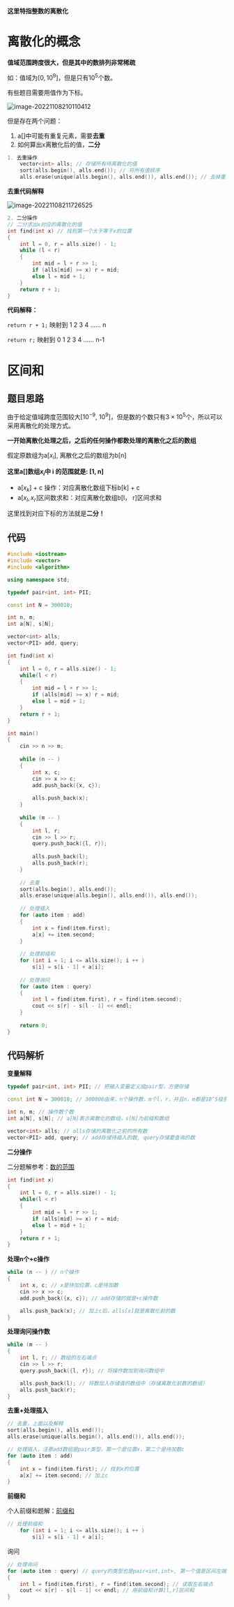 **这里特指整数的离散化**

# 离散化的概念

**值域范围跨度很大，但是其中的数排列非常稀疏**

如：值域为$[0, 10^9]$，但是只有$10^5$个数。

有些题目需要用值作为下标。

![image-20221108210110412](https://cdn.jsdelivr.net/gh/Lx001T/my-imgs/jq2022/image-20221108210110412.png)

但是存在两个问题：

1. a[]中可能有重复元素，需要**去重**
2. 如何算出x离散化后的值，**二分**

```C++
1. 去重操作
    vector<int> alls; // 存储所有待离散化的值
	sort(alls.begin(), alls.end()); // 将所有值排序
	alls.erase(unique(alls.begin(), alls.end()), alls.end()); // 去掉重复元素
```

**去重代码解释**

![image-20221108211726525](https://cdn.jsdelivr.net/gh/Lx001T/my-imgs/jq2022/image-20221108211726525.png)

```C++
2. 二分操作
// 二分求出x对应的离散化的值
int find(int x) // 找到第一个大于等于x的位置
{
    int l = 0, r = alls.size() - 1;
    while (l < r)
    {
        int mid = l + r >> 1;
        if (alls[mid] >= x) r = mid;
        else l = mid + 1;
    }
    return r + 1;
}
```

**代码解释：**

`return r + 1;` 映射到 1 2 3 4 …… n

`return r;` 映射到 0 1 2 3 4 …… n-1

# 区间和

## 题目思路

由于给定值域跨度范围较大$[10^{-9}, \ 10^9]$，但是数的个数只有$3×10^5$个，所以可以采用离散化的处理方式。

**一开始离散化处理之后，之后的任何操作都数处理的离散化之后的数组**

假定原数组为a[$x_i$], 离散化之后的数组为b[n]

**这里a[]数组$x_i$中 i 的范围就是: [1, n]**

- a[$x_k$] + c 操作：对应离散化数组下标b[k] + c
- a[$x_l, x_r$]区间数求和：对应离散化数组b[l， r]区间求和

这里找到对应下标的方法就是**二分！**

## 代码

```C++
#include <iostream>
#include <vector>
#include <algorithm>

using namespace std;

typedef pair<int, int> PII;

const int N = 300010;

int n, m;
int a[N], s[N];

vector<int> alls;
vector<PII> add, query;

int find(int x)
{
    int l = 0, r = alls.size() - 1;
    while(l < r)
    {
        int mid = l + r >> 1;
        if (alls[mid] >= x) r = mid;
        else l = mid + 1;
    }
    return r + 1;
}

int main()
{
    cin >> n >> m;
    
    while (n -- )
    {
        int x, c;
        cin >> x >> c;
        add.push_back({x, c});
        
        alls.push_back(x);
    }
    
    while (m -- )
    {
        int l, r;
        cin >> l >> r;
        query.push_back({l, r});
        
        alls.push_back(l);
        alls.push_back(r);
    }
    
    // 去重
    sort(alls.begin(), alls.end());
    alls.erase(unique(alls.begin(), alls.end()), alls.end());
    
    // 处理插入
    for (auto item : add)
    {
        int x = find(item.first);
        a[x] += item.second;
    }
    
    // 处理前缀和
    for (int i = 1; i <= alls.size(); i ++ )
        s[i] = s[i - 1] + a[i];
        
    // 处理询问
    for (auto item : query)
    {
        int l = find(item.first), r = find(item.second);
        cout << s[r] - s[l - 1] << endl;
    }
    
    return 0;
}
```

## 代码解析

**变量解释**

```C++
typedef pair<int, int> PII; // 把输入变量定义成pair型，方便存储

const int N = 300010; // 300000由来，n个操作数，m个l，r，并且n，m都是10^5级别，总操作数n+2m<=300000

int n, m; // 操作数个数
int a[N], s[N]; // a[N]表示离散化的数组，s[N]为前缀和数组

vector<int> alls; // alls存储的离散化之前的所有数
vector<PII> add, query; // add存储待插入的数, query存储要查询的数
```

**二分操作**

二分题解参考：[数的范围](https://www.acwing.com/solution/content/142770/)

```C++
int find(int x)
{
    int l = 0, r = alls.size() - 1;
    while(l < r)
    {
        int mid = l + r >> 1;
        if (alls[mid] >= x) r = mid;
        else l = mid + 1;
    }
    return r + 1;
}
```

**处理n个+c操作**

```C++
while (n -- ) // n个操作
{
    int x, c; // x是待加位置，c是待加数
    cin >> x >> c;
    add.push_back({x, c}); // add存储的就是+c操作数

    alls.push_back(x); // 加上c后，alls[x]就是离散化前的数
}
```

**处理询问操作数**

```C++
while (m -- )
{
    int l, r; // 数组的左右端点
    cin >> l >> r;
    query.push_back({l, r}); // 将操作数加到询问数组中

    alls.push_back(l); // 将数加入存储值的数组中（存储离散化前数的数组）
    alls.push_back(r);
}
```

**去重+处理插入**

```C++
// 去重，上面以及解释
sort(alls.begin(), alls.end());
alls.erase(unique(alls.begin(), alls.end()), alls.end());

// 处理插入，注意add数组是pair类型，第一个是位置x，第二个是待加数c
for (auto item : add)
{
    int x = find(item.first); // 找到x的位置
    a[x] += item.second; // 加上c
}
```

**前缀和**

个人前缀和题解：[前缀和](https://www.acwing.com/solution/content/145048/)

```C++
// 处理前缀和
    for (int i = 1; i <= alls.size(); i ++ )
        s[i] = s[i - 1] + a[i];
```

询问

```C++
// 处理询问
for (auto item : query) // query的类型也是pair<int,int>, 第一个值是区间左端点l，第二个是右端点r
{
    int l = find(item.first), r = find(item.second); // 读取左右端点
    cout << s[r] - s[l - 1] << endl; // 用前缀和计算[l,r]区间和
}
```

